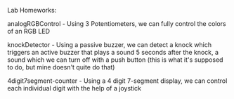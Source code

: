 Lab Homeworks: 
  
  analogRGBControl - Using 3 Potentiometers, we can fully control the colors of an RGB LED
  
  knockDetector - Using a passive buzzer, we can detect a knock which triggers an active buzzer that plays a sound 5 seconds after the knock, a sound which we can turn off with a push button (this is what it's supposed to do, but mine doesn't quite do that)
  
  4digit7segment-counter - Using a 4 digit 7-segment display, we can control each individual digit with the help of a joystick
